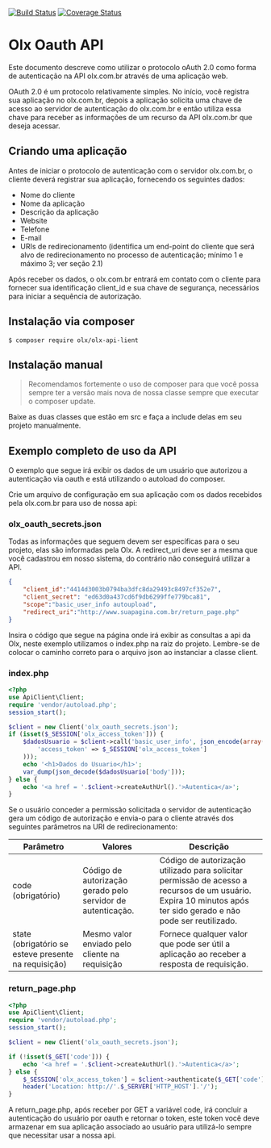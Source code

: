 [![Build Status](https://travis-ci.org/olxbr/api-client.svg?branch=master)](https://travis-ci.org/olxbr/api-client)
[![Coverage Status](https://coveralls.io/repos/olxbr/api-client/badge.svg?branch=master&service=github)](https://coveralls.io/github/olxbr/api-client?branch=master)

# Olx Oauth API

Este documento descreve como utilizar o protocolo oAuth 2.0 como forma de
autenticação na API olx.com.br através de uma aplicação web. 

OAuth 2.0 é um protocolo relativamente simples. No início, você registra sua
aplicação no olx.com.br, depois a aplicação solicita uma chave de acesso ao
servidor de autenticação do olx.com.br e então utiliza essa chave para receber
as informações de um recurso da API olx.com.br que deseja acessar.

## Criando uma aplicação
Antes de iniciar o protocolo de autenticação com o servidor olx.com.br, o
cliente deverá registrar sua aplicação, fornecendo os seguintes dados:

* Nome do cliente
* Nome da aplicação
* Descrição da aplicação
* Website
* Telefone
* E-mail
* URIs de redirecionamento (identifica um end-point do cliente que será alvo de
redirecionamento no processo de autenticação; mínimo 1 e máximo 3; ver seção
2.1)

Após receber os dados, o olx.com.br entrará em contato com o cliente para
fornecer sua identificação client_id e sua chave de segurança, necessários para
iniciar a sequência de autorização.

## Instalação via composer

    $ composer require olx/olx-api-lient

## Instalação manual

> Recomendamos fortemente o uso de composer para que você possa sempre ter a
> versão mais nova de nossa classe sempre que executar o composer update.

Baixe as duas classes que estão em src e faça a include delas em seu projeto
manualmente.

## Exemplo completo de uso da API

O exemplo que segue irá exibir os dados de um usuário que autorizou a
autenticação via oauth e está utilizando o autoload do composer.


Crie um arquivo de configuração em sua aplicação com os dados recebidos pela
olx.com.br para uso de nossa api:

### olx_oauth_secrets.json
Todas as informações que seguem devem ser específicas para o seu projeto, elas
são informadas pela Olx. A redirect_uri deve ser a mesma que você cadastrou em
nosso sistema, do contrário não conseguirá utilizar a API.
```json
{
	"client_id":"4414d3003b0794ba3dfc8da29493c8497cf352e7",
	"client_secret": "ed63d0a437cd6f9db6299ffe779bca81",
	"scope":"basic_user_info autoupload",
	"redirect_uri":"http://www.suapagina.com.br/return_page.php"
}
```
Insira o código que segue na página onde irá exibir as consultas a api da Olx,
neste exemplo utilizamos o index.php na raiz do projeto. Lembre-se de colocar o
caminho correto para o arquivo json ao instanciar a classe client.
### index.php
```php
<?php
use ApiClient\Client;
require 'vendor/autoload.php';
session_start();

$client = new Client('olx_oauth_secrets.json');
if (isset($_SESSION['olx_access_token'])) {
    $dadosUsuario = $client->call('basic_user_info', json_encode(array(
        'access_token' => $_SESSION['olx_access_token']
    )));
    echo '<h1>Dados do Usuario</h1>';
    var_dump(json_decode($dadosUsuario['body']));
} else {
    echo '<a href = '.$client->createAuthUrl().'>Autentica</a>';
}
```

Se o usuário conceder a permissão solicitada o servidor de autenticação gera um
código de autorização e envia-o para o cliente através dos seguintes parâmetros
na URI de redirecionamento:

| Parâmetro                                            | Valores                                                     | Descrição                                                                                                                                                       |
|------------------------------------------------------|-------------------------------------------------------------|-----------------------------------------------------------------------------------------------------------------------------------------------------------------|
| code (obrigatório)                                   | Código de autorização gerado pelo servidor de autenticação. | Código de autorização utilizado para solicitar permissão de acesso a recursos de um usuário. Expira 10 minutos após ter sido gerado e não pode ser reutilizado. |
| state (obrigatório se esteve presente na requisição) | Mesmo valor enviado pelo cliente na requisição              | Fornece qualquer valor que pode ser útil a aplicação ao receber a resposta de requisição.                                                                       |

### return_page.php
```php
<?php
use ApiClient\Client;
require 'vendor/autoload.php';
session_start();

$client = new Client('olx_oauth_secrets.json');

if (!isset($_GET['code'])) {
    echo '<a href = '.$client->createAuthUrl().'>Autentica</a>';
} else {
    $_SESSION['olx_access_token'] = $client->authenticate($_GET['code']);
    header('Location: http://'.$_SERVER['HTTP_HOST'].'/');
}
```
A return_page.php, após receber por GET a variável code, irá concluir a
autenticação do usuário por oauth e retornar o token, este token você deve 
armazenar em sua aplicação associado ao usuário para utilizá-lo sempre que
necessitar usar a nossa api.

